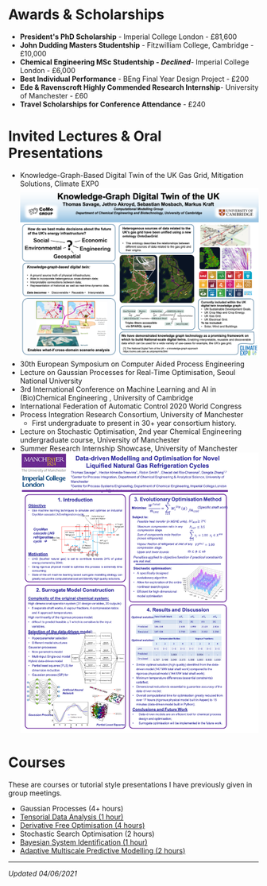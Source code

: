 

# Awards & Scholarships 

* **President's PhD Scholarship** - Imperial College London - £81,600
* **John Dudding Masters Studentship** - Fitzwilliam College, Cambridge - £10,000
* **Chemical Engineering MSc Studentship - _Declined_**- Imperial College London - £6,000
* **Best Individual Performance** - BEng Final Year Design Project - £200 
* **Ede & Ravenscroft Highly Commended Research Internship**- University of Manchester - £60 
* **Travel Scholarships for Conference Attendance** - £240  

# Invited Lectures & Oral Presentations 

* Knowledge-Graph-Based Digital Twin of the UK Gas Grid, Mitigation Solutions, Climate EXP0 
![Climate Exp0 Poster](assets/images/climateexp0.png "Climate Exp0 Poster")
* 30th European Symposium on Computer Aided Process Engineering
* Lecture on Gaussian Processes for Real-Time Optimisation, Seoul National University 
* 3rd International Conference on Machine Learning and AI in (Bio)Chemical Engineering , University of Cambridge 
* International Federation of Automatic Control 2020 World Congress
* Process Integration Research Consortium, University of Manchester
  * First undergraduate to present in 30+ year consortium history. 
* Lecture on Stochastic Optimisation, 2nd year Chemical Engineering undergraduate course, University of Manchester
* Summer Research Internship Showcase, University of Manchester 
![Internship Poster](assets/images/summerposter.png "Summer Internship Poster")
# Courses 
These are courses or tutorial style presentations I have previously given in group meetings.
* Gaussian Processes (4+ hours)
* [Tensorial Data Analysis (1 hour)](assets/presentations/tensorial_data_analytics.pdf)
* [Derivative Free Optimisation (4 hours)](assets/presentations/DFO_Tom_Savage.pdf)
* Stochastic Search Optimisation (2 hours)
* [Bayesian System Identification (1 hour)](assets/presentations/bayesian_system_identification.pdf)
* [Adaptive Multiscale Predictive Modelling (2 hours)](assets/presentations/ampm.pdf)

---

_Updated 04/06/2021_

